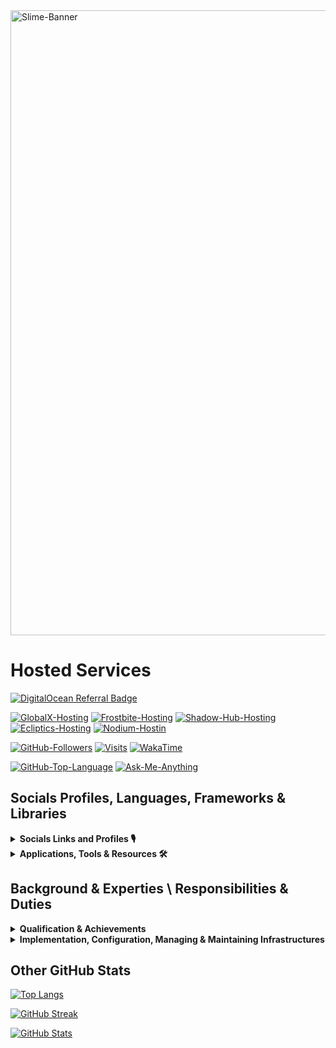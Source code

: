 <picture>
  <source media="(prefers-color-scheme: dark)" srcset="assets/slime-sword-crop-WNAME3.png">
  <source media="(prefers-color-scheme: light)" srcset="assets/slime-banner.png">
  <img alt="Slime-Banner" src="https://i.imgur.com/sUCZ10H.png" width=1000/>
</picture>

# Hosted Services

 [![DigitalOcean Referral Badge](https://web-platforms.sfo2.cdn.digitaloceanspaces.com/WWW/Badge%201.svg)](https://www.digitalocean.com/?refcode=6211c48d1a52&utm_campaign=Referral_Invite&utm_medium=Referral_Program&utm_source=badge)

 [![GlobalX-Hosting](https://img.shields.io/badge/GlobalX-Hosting-000?style=for-the-badge&color=1a56bc&logo=Discord)](<https://globalx-hosting.com/affiliate/KF5VHFsT>)
 [![Frostbite-Hosting](https://img.shields.io/badge/Frostbite-Hosting-000?style=for-the-badge&color=1a56bc&logo=Discord)](<http://frostbite.host/aff.php?aff=2>)
 [![Shadow-Hub-Hosting](https://img.shields.io/badge/ShadowHub-Hosting-000?style=for-the-badge&color=1a56bc&logo=Discord)](<https://dash.shadowhub.net/register?ref=XwIqKZMO>)
 [![Ecliptics-Hosting](https://img.shields.io/badge/Ecliptics-Hosting-000?style=for-the-badge&color=1a56bc&logo=Discord)](<https://ecliptics-hosting.co.uk/register?ref=LzsigN9N>)
 [![Nodium-Hostin](https://img.shields.io/badge/Nodium-Hosting-000?style=for-the-badge&color=1a56bc&logo=Discord)](https://billing.nodiumhosting.com/register?ref=hGBnSdCf)

 [![GitHub-Followers](https://img.shields.io/github/followers/Die-Antwoord.svg?style=for-the-badge&logo=github&label=Follow&maxAge=2592000)](https://github.com/Die-Antwoord) 
 [![Visits](https://komarev.com/ghpvc?username=Die-Antwoord&style=for-the-badge&logo=github)](https://github.com/Die-Antwoord) 
 [![WakaTime](https://wakatime.com/badge/user/3d9ba715-bfef-45e1-b235-8f6f7030dd52.svg?style=for-the-badge)](https://wakatime.com/@3d9ba715-bfef-45e1-b235-8f6f7030dd52) 

 [![GitHub-Top-Language](https://img.shields.io/github/languages/top/qwertyquerty/pypresence.svg?style=for-the-badge&color=1a56bc&logo=python)](https://discord.gg/aF4Uq4DxdJ)
 [![Ask-Me-Anything](https://img.shields.io/badge/Ask_Me-Anything-000.svg?style=for-the-badge&color=1a56bc)](https://discord.gg/aF4Uq4DxdJ)

## Socials Profiles, Languages, Frameworks & Libraries

 <details>
 <summary><b>Socials Links and Profiles 🎙</b></summary>

 > [![Discord](https://img.shields.io/badge/-Discord-000?style=for-the-badge&logo=Discord)](https://discord.gg/aF4Uq4DxdJ)
 > [![Dangercord](https://img.shields.io/badge/-Dangercord-000?style=for-the-badge&logo=Discord)](https://dangercord.com)
 > [![Blacklister](https://img.shields.io/badge/-Blacklister-000?style=for-the-badge&logo=Discord)](https://blacklister.xyz/)

 > [![Replit](https://img.shields.io/badge/-Replit-000?style=for-the-badge&logo=Replit)](https://replit.com/@Die-Antwoord)
 > [![Gitlab](https://img.shields.io/badge/-Gitlab-000?style=for-the-badge&logo=Gitlab)](https://gitlab.com/die-antwoord)
 > [![LeetCode](https://img.shields.io/badge/-LeetCode-000?style=for-the-badge&logo=LeetCode)](https://leetcode.com/Die-Antwoord/)
 > [![Codepen](https://img.shields.io/badge/-Codepen-000?style=for-the-badge&logo=codepen)](https://codepen.io/Die-Antwoord)
 > [![Bitbucket](https://img.shields.io/badge/-Bitbucket-000?style=for-the-badge&logo=bitbucket)](https://bitbucket.org/dieantwoord1)
 > [![npmjs](https://img.shields.io/badge/-npmjs-000?style=for-the-badge&logo=npm)](https://www.npmjs.com/~dieantwoord)
 > [![Stack_Overflow](https://img.shields.io/badge/-Stack_Overflow-000?style=for-the-badge&logo=stack-overflow)](https://stackoverflow.com/users/20395182/die-antwoord)
 > [![Medium](https://img.shields.io/badge/-Medium-000?style=for-the-badge&logo=medium)](https://globalx-hosting.com/affiliate/KF5VHFsT)
 > [![GitBook](https://img.shields.io/badge/-GitBook-000?style=for-the-badge&logo=gitbook)](https://globalx-hosting.com/affiliate/KF5VHFsT)
 > [![LinkedIn](https://img.shields.io/badge/-LinkedIn-000?style=for-the-badge&logo=linkedin&logoColor=blue)](https://globalx-hosting.com/affiliate/KF5VHFsT)
 > [![RSS-Feeds](https://img.shields.io/badge/-RSS-000?style=for-the-badge&logo=rss)](https://www.reddit.com/user/die_antwoord_za/m/discordapp_feed/)

 > [![Reddit](https://img.shields.io/badge/-Reddit-000?style=for-the-badge&logo=Reddit)](https://www.reddit.com/user/die_antwoord_za)
 > [![Twitch](https://img.shields.io/badge/-Twitch-000?style=for-the-badge&logo=Twitch)](https://www.twitch.tv/die_antwoord_wkj)
 > [![Twitter](https://img.shields.io/badge/-Twitter-000?style=for-the-badge&logo=Twitter)](https://twitter.com/dieantwoordza)
 > [![YouTube](https://img.shields.io/badge/-YouTube-000?style=for-the-badge&logo=YouTube&logoColor=red)](https://www.youtube.com/channel/UCnl7cWx6PVdIelry9YBFxXA)
 > [![TikTok](https://img.shields.io/badge/-TikTok-000?style=for-the-badge&logo=tiktok&logoColor=purple)](https://www.tiktok.com/@die_antwoord_wkj)
 > [![SoundCloud](https://img.shields.io/badge/-SoundCloud-000?style=for-the-badge&logo=soundcloud)](https://soundcloud.com/dieantwoordza)
 > [![Spotify](https://img.shields.io/badge/-Spotify-000?style=for-the-badge&logo=Spotify)](https://open.spotify.com/user/zsb4oem3sdzl6k8bfara026pz?si=ce432f1572a34610)
 > [![Steam](https://img.shields.io/badge/-Steam-000?style=for-the-badge&logo=steam)](https://globalx-hosting.com/affiliate/KF5VHFsT)
 > [![Battle.net](https://img.shields.io/badge/-Battle.net-000?style=for-the-badge&logo=battle.net)](https://globalx-hosting.com/affiliate/KF5VHFsT)
 > [![MyAnimeList](https://img.shields.io/badge/-My_Anime_Watchlist-000?style=for-the-badge&logo=crunchyroll)](https://myanimelist.net/animelist/dieantwoord)
 > [![PayPal](https://img.shields.io/badge/-PayPal-000?style=for-the-badge&logo=paypal)](https://globalx-hosting.com/affiliate/KF5VHFsT)

 </details>

 <details>
  <summary><b>Applications, Tools & Resources 🛠</b></summary>

 > [![Microsoft](https://img.shields.io/badge/-Microsoft-000?style=for-the-badge&logo=Microsoft&logoColor=darkblue)](https://globalx-hosting.com/affiliate/KF5VHFsT)
 > [![Windows-11](https://img.shields.io/badge/-Windows_11-000?style=for-the-badge&logo=windows11&logoColor=blue)](https://globalx-hosting.com/affiliate/KF5VHFsT)
 > [![Windows-XP](https://img.shields.io/badge/-Windows_XP-000?style=for-the-badge&logo=windowsxp&logoColor=red)](https://globalx-hosting.com/affiliate/KF5VHFsT)
 > [![Windows-95](https://img.shields.io/badge/-Windows_95-000?style=for-the-badge&logo=windows95&logoColor=lightblue)](https://globalx-hosting.com/affiliate/KF5VHFsT)
 > [![Microsoft_Server](https://img.shields.io/badge/-Microsoft_Server-000?style=for-the-badge&logo=windowsterminal)](https://globalx-hosting.com/affiliate/KF5VHFsT)
 > [![Microsoft_SQL_Server](https://img.shields.io/badge/-Microsoft_SQL_Server-000?style=for-the-badge&logo=microsoft-sql-server&logoColor=yellow)](https://globalx-hosting.com/affiliate/KF5VHFsT)
 > [![Microsoft_SharePoint](https://img.shields.io/badge/-Microsoft_SharePoint-000?style=for-the-badge&logo=microsoft-sharepoint&logoColor=blue)](https://globalx-hosting.com/affiliate/KF5VHFsT)
 > [![Microsoft_Azure](https://img.shields.io/badge/-Microsoft_Azure-000?style=for-the-badge&logo=microsoft-azure&logoColor=blue)](https://globalx-hosting.com/affiliate/KF5VHFsT)

 > [![Linux](https://img.shields.io/badge/-Linux-000?style=for-the-badge&logo=Linux)](https://globalx-hosting.com/affiliate/KF5VHFsT)
 > [![Arch_Linux](https://img.shields.io/badge/-Arch_Linux-000?style=for-the-badge&logo=arch-linux)](https://globalx-hosting.com/affiliate/KF5VHFsT)
 > [![Fedora](https://img.shields.io/badge/-Fedora-000?style=for-the-badge&logo=fedora)](https://globalx-hosting.com/affiliate/KF5VHFsT)
 > [![Kali_Linux](https://img.shields.io/badge/-Kali_Linux-000?style=for-the-badge&logo=kali-linux)](https://globalx-hosting.com/affiliate/KF5VHFsT)
 > [![RedHat](https://img.shields.io/badge/-Red_Hat-000?style=for-the-badge&logo=redhat)](https://globalx-hosting.com/affiliate/KF5VHFsT)
 > [![SUSE](https://img.shields.io/badge/-SUSE-000?style=for-the-badge&logo=SUSE)](https://globalx-hosting.com/affiliate/KF5VHFsT)
 > [![Ubuntu](https://img.shields.io/badge/-Ubuntu-000?style=for-the-badge&logo=ubuntu)](https://globalx-hosting.com/affiliate/KF5VHFsT)

 > [![Python](https://img.shields.io/badge/-Python-000?style=for-the-badge&logo=python)](https://globalx-hosting.com/affiliate/KF5VHFsT)
 > [![Powershell](https://img.shields.io/badge/-Powershell-000?style=for-the-badge&logo=powershell)](https://globalx-hosting.com/affiliate/KF5VHFsT)
 > [![TypeScript](https://img.shields.io/badge/-TypeScript-000?style=for-the-badge&logo=typescript)](https://globalx-hosting.com/affiliate/KF5VHFsT)
 > [![JavaScript](https://img.shields.io/badge/-JavaScript-000?style=for-the-badge&logo=javascript)](https://globalx-hosting.com/affiliate/KF5VHFsT)
 > [![HTML5](https://img.shields.io/badge/-HTML5-000?style=for-the-badge&logo=html5)](https://globalx-hosting.com/affiliate/KF5VHFsT)
 > [![HTML](https://img.shields.io/badge/-HTML-000?style=for-the-badge&logo=html5)](https://globalx-hosting.com/affiliate/KF5VHFsT)
 > [![CSS3](https://img.shields.io/badge/-CSS3-000?style=for-the-badge&logo=css3)](https://globalx-hosting.com/affiliate/KF5VHFsT)
 > [![CSS](https://img.shields.io/badge/-CSS-000?style=for-the-badge&logo=css3)](https://globalx-hosting.com/affiliate/KF5VHFsT)
 > [![Markdown](https://img.shields.io/badge/Markdown-000000?style=for-the-badge&logo=markdown&logoColor=yellow)]()
 > [![Vercel](https://img.shields.io/badge/-Vercel-000?style=for-the-badge&logo=vercel)](https://globalx-hosting.com/affiliate/KF5VHFsT)

 > [![MongoDB](https://img.shields.io/badge/-MongoDB-000?style=for-the-badge&logo=mongodb)](https://globalx-hosting.com/affiliate/KF5VHFsT)
 > [![MySQL](https://img.shields.io/badge/-MySQL-000?style=for-the-badge&logo=mysql)](https://globalx-hosting.com/affiliate/KF5VHFsT)
 > [![SQLite](https://img.shields.io/badge/-SQLite-000?style=for-the-badge&logo=sqlite)](https://globalx-hosting.com/affiliate/KF5VHFsT)

 > [![Visual_Studio](https://img.shields.io/badge/-Visual_Studio-000?style=for-the-badge&logo=visual%20studio)]()
 > [![Sublime_Text](https://img.shields.io/badge/-Sublime_Text-000?style=for-the-badge&logo=sublime-text)]()
 > [![Gimp](https://img.shields.io/badge/-Gimp-000?style=for-the-badge&logo=gimp)](https://globalx-hosting.com/affiliate/KF5VHFsT)
 > [![PS](https://img.shields.io/badge/-PS-000?style=for-the-badge&logo=adobephotoshop)](https://globalx-hosting.com/affiliate/KF5VHFsT)

 > [![Wordpress](https://img.shields.io/badge/-Wordpress-000?style=for-the-badge&logo=wordpress)](https://globalx-hosting.com/affiliate/KF5VHFsT)
 > [![Joomla](https://img.shields.io/badge/-Joomla-000?style=for-the-badge&logo=joomla)](https://globalx-hosting.com/affiliate/KF5VHFsT)
 > [![Drupal](https://img.shields.io/badge/-Drupal-000?style=for-the-badge&logo=drupal)](https://globalx-hosting.com/affiliate/KF5VHFsT)
 > [![Google_Cloud](https://img.shields.io/badge/-Google_Cloud-000?style=for-the-badge&logo=google-cloud)](https://github.com/Die-Antwoord)

 </details>

## Background & Experties \ Responsibilities & Duties

 <details>
  <summary><b>Qualification & Achievements</b></summary>

    ⦁ +A 220-601 (Hardware and Software) Exam No 220-601 
    ⦁ +A 220-602 (IT Technician) Exam No 220-602 
    ⦁ +N (Networking) 
    ⦁ MCSE:70-270 (Installing, Configuring, and Administering Microsoft Windows XP Professional) 
    ⦁ MCSE:70-293 (Planning and Maintaining a Windows Server 2003 Network Infrastructure) 
    ⦁ MCSE:70-236 (Microsoft Exchange Server 2007 Configuration) 
    ⦁ MCSE:70-294 (Windows Server 2003 Active Directory Planning Implementation and Maintenance) 
    ⦁ MCSE:70-290 (Windows Server 2003 Environment Management and Maintenance ) 
    ⦁ MCSE:70-291 (Windows Server 2003 Network Infrastructure Implementation Management and Maintenance) 
    ⦁ MCSE:70-297 (Windows Server 2003 Directory Service Design) 
    ⦁ MCSE:70-294 (Windows Server 2003 Active Directory Planning Implementation and Maintenance) 
    ⦁ MCSE:70-236 (Microsoft Exchange Server 2007 Configuration) 
    ⦁ MCSE:70-228 (SQL Server 2000 Administration) 
    ⦁ CCNA 
    ⦁ Linux Server (Ubuntu, Kali) 
    ⦁ ICDL, ITIL

 </details>

 <details>
  <summary><b>Implementation, Configuration, Managing & Maintaining Infrastructures</b></summary>

    ⦁ SQL Server Databases 
    ⦁ Active Directory Domain Server Infrastructure 
    ⦁ Microsoft Exchange Server 
    ⦁ Microsoft SQL 
    ⦁ Virtualized Server (VMware, Esxi, HyperV) 
    ⦁ Microsoft HyperV Cluster Server 
    ⦁ Windows Update Server 
    ⦁ Windows Desktop Application (Deplotment, Backups) 
    ⦁ Antivirus Systems ( Trend Micro, Bit defender, Kaspersky ) 
    ⦁ Network LAN and WAN services ⦁ Firewalls, DMZ, Routing and QOS 
    ⦁ DNS, IIS and 3de party hosted services 
    ⦁ Web Proxy Systems and Server (ISA, Free Proxy etc.) 
    ⦁ Backups tapes, drives and online storage 
    ⦁ 3de party apps (Coltech, VIP, Pastel, AutoCAD, Qcad, Photoshop, Smartboards)

 </details>

## Other GitHub Stats

 [![Top Langs](https://github-readme-stats-die-antwoord.vercel.app/api/top-langs/?username=Die-Antwoord&theme=transparent&layout=compact&card_width=445&border_radius=12)](https://discord.gg/aF4Uq4DxdJ)

 [![GitHub Streak](https://github-readme-streak-stats.herokuapp.com?user=Die-Antwoord&theme=windows-dark&border_radius=12&date_format=j%20M%5B%20Y%5D&background=DD272700&border=DDDAD7&stroke=DDDDDD&sideNums=025CDA&sideLabels=417E87&currStreakLabel=417E87&dates=025CDA&ring=025CDA&fire=DD2727&currStreakNum=025CDA)](https://discord.gg/aF4Uq4DxdJ)

 [![GitHub Stats](https://github-readme-stats-die-antwoord.vercel.app/api?username=Die-Antwoord&show_icons=true&theme=transparent&border_radius=12)](https://discord.gg/aF4Uq4DxdJ)

<!--
[![profile-view.hit.yhype.me\]\(<https://hit.yhype.me/github/profile?user_id=94087113>)\]\(<https://globalx-hosting.com/affiliate/KF5VHFsT>)
-->